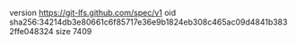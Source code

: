 version https://git-lfs.github.com/spec/v1
oid sha256:34214db3e80661c6f85717e36e9b1824eb308c465ac09d4841b3832ffe048324
size 7409
